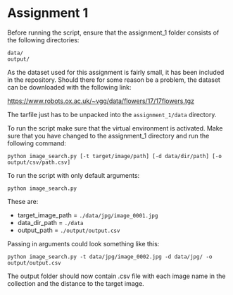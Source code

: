 # Assignment 1
Before running the script, ensure that the assignment_1 folder consists of the following directories:

```
data/
output/
```

As the dataset used for this assignment is fairly small, it has been included in the repository. Should there for some reason be a problem, the dataset can be downloaded with the following link:

https://www.robots.ox.ac.uk/~vgg/data/flowers/17/17flowers.tgz

The tarfile just has to be unpacked into the `assignment_1/data` directory.

To run the script make sure that the virtual environment is activated. Make sure that you have changed to the assignment_1 directory and run the following command:

```
python image_search.py [-t target/image/path] [-d data/dir/path] [-o output/csv/path.csv]
```

To run the script with only default arguments:
```
python image_search.py
```
These are:
- target_image_path = `./data/jpg/image_0001.jpg`
- data_dir_path = `./data`
- output_path = `./output/output.csv`

Passing in arguments could look something like this:
```
python image_search.py -t data/jpg/image_0002.jpg -d data/jpg/ -o output/output.csv
```

The output folder should now contain .csv file with each image name in the collection and the distance to the target image. 
